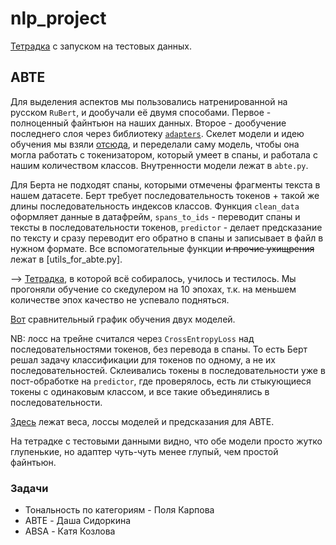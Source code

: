 # nlp_project
[Тетрадка](nlp_evaluation.ipynb) с запуском на тестовых данных.

## ABTE
Для выделения аспектов мы пользовались натренированной на русском `RuBert`, и дообучали её двумя способами. Первое - полноценный файнтьюн на наших данных. Второе - дообучение последнего слоя через библиотеку [`adapters`](https://docs.adapterhub.ml/model_overview.html). Скелет модели и идею обучения мы взяли [отсюда](https://github.com/nicolezattarin/BERT-Aspect-Based-Sentiment-Analysis/tree/main), и переделали саму модель, чтобы она могла работать с токенизатором, который умеет в спаны, и работала с нашим количеством классов.
Внутренности модели лежат в `abte.py`.

Для Берта не подходят спаны, которыми отмечены фрагменты текста в нашем датасете. Берт требует последовательность токенов + такой же длины последовательность индексов классов.  Функция `clean_data` оформляет данные в датафрейм, `spans_to_ids` - переводит спаны и тексты в последовательности токенов, `predictor` - делает предсказание по тексту и сразу переводит его обратно в спаны и записывает в файл в нужном формате. Все вспомогательные функции ~~и прочие ухищрения~~ лежат в [utils_for_abte.py].

--> [Тетрадка](nlp_project_abte.py), в которой всё собиралось, училось и тестилось. Мы прогоняли обучение со скедулером на 10 эпохах, т.к. на меньшем количестве эпох качество не успевало подняться.

[Вот](https://drive.google.com/file/d/10dWiPoGRqGP2bjYbA5FWCqPOp9ek65Jk/view?usp=sharing) сравнительный график обучения двух моделей.

NB: лосс на трейне считался через `CrossEntropyLoss` над последовательностями токенов, без перевода в спаны. То есть Берт решал задачу классификации для токенов по одному, а не их последовательностей. Склеивались токены в последовательности уже в пост-обработке на `predictor`, где проверялось, есть ли стыкующиеся токены с одинаковым классом, и все такие объединялись в последовательности.

[Здесь](https://drive.google.com/drive/folders/1qlgDgESbVsTUKmwEXEDl62LmSrhOpZf5?usp=sharing) лежат веса, лоссы моделей и предсказания для ABTE.

На тетрадке с тестовыми данными видно, что обе модели просто жутко глупенькие, но адаптер чуть-чуть менее глупый, чем простой файнтьюн.


### Задачи
- Тональность по категориям - Поля Карпова
- ABTE - Даша Сидоркина
- ABSA - Катя Козлова
